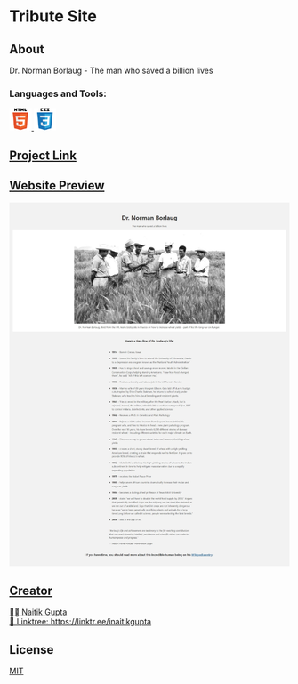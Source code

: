 # Tribute Site

## About

Dr. Norman Borlaug - The man who saved a billion lives

<h3 align="left">Languages and Tools:</h3>
<p align="left"> <a href="https://developer.android.com" target="_blank" rel="noreferrer"> 
  <img src="https://raw.githubusercontent.com/devicons/devicon/master/icons/html5/html5-original-wordmark.svg" alt="html5"
    width="40" height="40" /> </a> <a href="https://www.adobe.com/in/products/illustrator.html" target="_blank" rel="noreferrer">
  <img src="https://raw.githubusercontent.com/devicons/devicon/master/icons/css3/css3-original-wordmark.svg" alt="css3"
    width="40" height="40" /> </a> <a href="https://www.w3.org/html/" target="_blank" rel="noreferrer"> 
</p>

## Project Link


## Website Preview
![Alt Text](https://github.com/nick2498/tribute-site/blob/main/Project_Sreeenshot.jpeg)


## Creator
👨‍💻 Naitik Gupta </br>
🌴 Linktree: https://linktr.ee/inaitikgupta

## License
[MIT](https://choosealicense.com/licenses/mit/)
